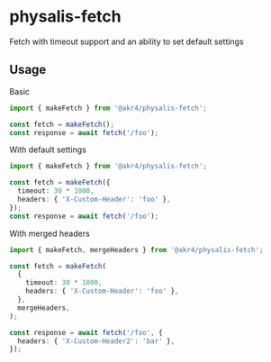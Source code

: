 # physalis-fetch

Fetch with timeout support and an ability to set default settings

## Usage

Basic

```typescript
import { makeFetch } from '@akr4/physalis-fetch';

const fetch = makeFetch();
const response = await fetch('/foo');
```

With default settings

```typescript
import { makeFetch } from '@akr4/physalis-fetch';

const fetch = makeFetch({
  timeout: 30 * 1000,
  headers: { 'X-Custom-Header': 'foo' },
});
const response = await fetch('/foo');
```

With merged headers

```typescript
import { makeFetch, mergeHeaders } from '@akr4/physalis-fetch';

const fetch = makeFetch(
  {
    timeout: 30 * 1000,
    headers: { 'X-Custom-Header': 'foo' },
  },
  mergeHeaders,
);

const response = await fetch('/foo', {
  headers: { 'X-Custom-Header2': 'bar' },
});
```
